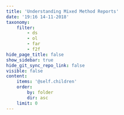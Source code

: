 ```yaml
---
title: 'Understanding Mixed Method Reports'
date: '19:16 14-11-2018'
taxonomy:
    filter:
        - ds
        - ol
        - far
        - f2f
hide_page_title: false
show_sidebar: true
hide_git_sync_repo_link: false
visible: false
content:
    items: '@self.children'
    order:
        by: folder
        dir: asc
    limit: 0
---
```

